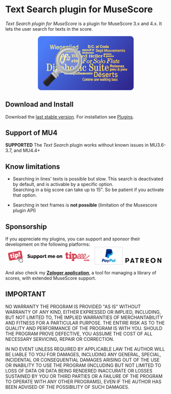 # Text Search plugin for MuseScore
*Text Search plugin for MuseScore* is a plugin for MuseScore 3.x and 4.x. It lets the user search for texts in the score.
<p align="center"><img src="/textsearch/logoTextSearch.png" Alt="logo" width="300" /></p>

## Download and Install ##
Download the [last stable version](https://github.com/lgvr123/musescore-textsearch/releases).
For installation see [Plugins](https://musescore.org/en/handbook/4/plugins).

## Support of MU4
**SUPPORTED**
The *Text Search* plugin works without known issues in MU3.6-3.7, and MU4.4+

## Know limitations
- Searching in lines' texts is possible but slow. This search is deactivated by default, and is activable by a specific option.<br/>
Searching in a big score can take up to 15". So be patient if you activate that option.

- Searching in text frames is **not possible** (limitation of the Musescore plugin API)


## Sponsorship ##
If you appreciate my plugins, you can support and sponsor their development on the following platforms:
[<img src="/support/Button-Tipeee.png" alt="Support me on Tipee" height="50"/>](https://www.tipeee.com/parkingb) 
[<img src="/support/paypal.jpg" alt="Support me on Paypal" height="55"/>](https://www.paypal.me/LaurentvanRoy) 
[<img src="/support/patreon.png" alt="Support me on Patreon" height="25"/>](https://patreon.com/parkingb)

And also check my **[Zploger application](https://www.parkingb.be/zploger)**, a tool for managing a library of scores, with extended MuseScore support.

## IMPORTANT
NO WARRANTY THE PROGRAM IS PROVIDED "AS IS" WITHOUT WARRANTY OF ANY KIND, EITHER EXPRESSED OR IMPLIED, INCLUDING, BUT NOT LIMITED TO, THE IMPLIED WARRANTIES OF MERCHANTABILITY AND FITNESS FOR A PARTICULAR PURPOSE. THE ENTIRE RISK AS TO THE QUALITY AND PERFORMANCE OF THE PROGRAM IS WITH YOU. SHOULD THE PROGRAM PROVE DEFECTIVE, YOU ASSUME THE COST OF ALL NECESSARY SERVICING, REPAIR OR CORRECTION.

IN NO EVENT UNLESS REQUIRED BY APPLICABLE LAW THE AUTHOR WILL BE LIABLE TO YOU FOR DAMAGES, INCLUDING ANY GENERAL, SPECIAL, INCIDENTAL OR CONSEQUENTIAL DAMAGES ARISING OUT OF THE USE OR INABILITY TO USE THE PROGRAM (INCLUDING BUT NOT LIMITED TO LOSS OF DATA OR DATA BEING RENDERED INACCURATE OR LOSSES SUSTAINED BY YOU OR THIRD PARTIES OR A FAILURE OF THE PROGRAM TO OPERATE WITH ANY OTHER PROGRAMS), EVEN IF THE AUTHOR HAS BEEN ADVISED OF THE POSSIBILITY OF SUCH DAMAGES.
